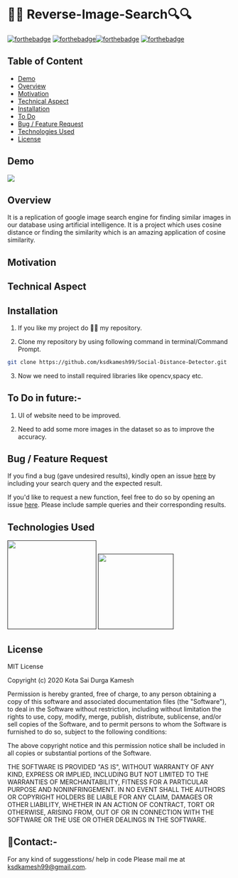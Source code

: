 # 🔎🔎 Reverse-Image-Search🔍🔍

[![forthebadge](https://forthebadge.com/images/badges/built-with-love.svg)](https://forthebadge.com)
[![forthebadge](https://forthebadge.com/images/badges/made-with-python.svg)](https://forthebadge.com)[![forthebadge](https://forthebadge.com/images/badges/its-not-a-lie-if-you-believe-it.svg)](https://forthebadge.com)
[![forthebadge](https://forthebadge.com/images/badges/built-by-developers.svg)](https://forthebadge.com)
## Table of Content
  * [Demo](#demo)
  * [Overview](#overview)
  * [Motivation](#motivation)
  * [Technical Aspect](#technical-aspect)
  * [Installation](#installation)
  * [To Do](#to-do)
  * [Bug / Feature Request](#bug---feature-request)
  * [Technologies Used](#technologies-used)
  * [License](#license)


## Demo
![](demo.gif)

## Overview

It is a replication of google image search engine for finding similar images in our database using artificial intelligence. It is a project which uses cosine distance or finding the similarity which is an amazing application of cosine similarity.

## Motivation


## Technical Aspect
## Installation
1. If you like my project do 🌟🌟 my repository.

2. Clone my repository by using following command in terminal/Command Prompt.

```sh
git clone https://github.com/ksdkamesh99/Social-Distance-Detector.git
```

3. Now we need to install required libraries like opencv,spacy etc.  

## To Do in future:-
1. UI of website need to be improved.

2. Need to add some more images in the dataset so as to improve the accuracy.

## Bug / Feature Request
If you find a bug (gave undesired results), kindly open an issue [here](https://github.com/ksdkamesh99/Reverse-Image-Search/issues/new/) by including your search query and the expected result.

If you'd like to request a new function, feel free to do so by opening an issue [here](https://github.com/ksdkamesh99/Reverse-Image-Search/issues/new/). Please include sample queries and their corresponding results.

## Technologies Used


[<img target="_blank" src="" width=200>]() [<img target="_blank" src="" width=170>]()



## License

MIT License

Copyright (c) 2020 Kota Sai Durga Kamesh

Permission is hereby granted, free of charge, to any person obtaining a copy
of this software and associated documentation files (the "Software"), to deal
in the Software without restriction, including without limitation the rights
to use, copy, modify, merge, publish, distribute, sublicense, and/or sell
copies of the Software, and to permit persons to whom the Software is
furnished to do so, subject to the following conditions:

The above copyright notice and this permission notice shall be included in all
copies or substantial portions of the Software.

THE SOFTWARE IS PROVIDED "AS IS", WITHOUT WARRANTY OF ANY KIND, EXPRESS OR
IMPLIED, INCLUDING BUT NOT LIMITED TO THE WARRANTIES OF MERCHANTABILITY,
FITNESS FOR A PARTICULAR PURPOSE AND NONINFRINGEMENT. IN NO EVENT SHALL THE
AUTHORS OR COPYRIGHT HOLDERS BE LIABLE FOR ANY CLAIM, DAMAGES OR OTHER
LIABILITY, WHETHER IN AN ACTION OF CONTRACT, TORT OR OTHERWISE, ARISING FROM,
OUT OF OR IN CONNECTION WITH THE SOFTWARE OR THE USE OR OTHER DEALINGS IN THE
SOFTWARE.


## 📧Contact:-
For any kind of suggesstions/ help in code Please mail me at ksdkamesh99@gmail.com.


